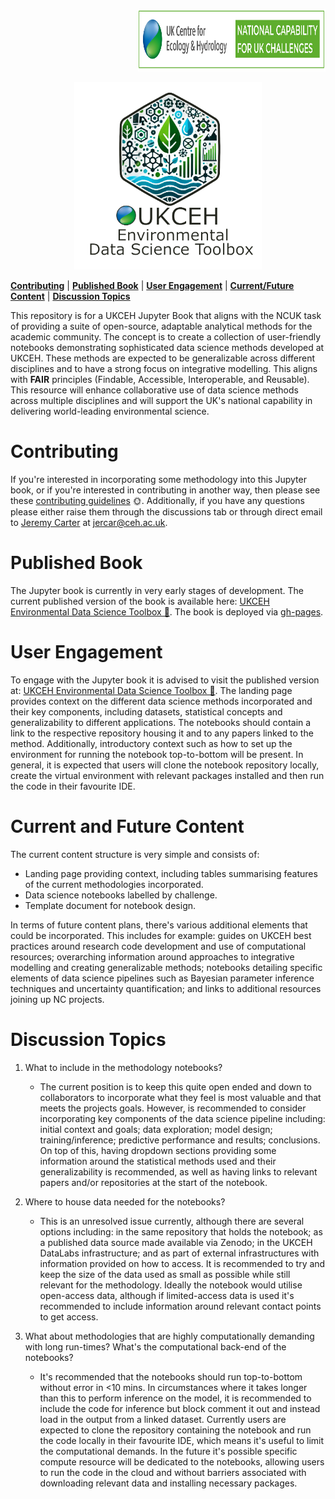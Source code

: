 <p align="right">
<img width="300" height="100" src="images/NatCapUK_colour.png" alt="NCUK Logo">
</p>

<p align="center">
<img width="300" height="300" src="images/ukceh-edsb-logo.png" alt="Environmental Data Science Book Logo">
</p>

[**Contributing**](#contributing)
| [**Published Book**](#published-book)
| [**User Engagement**](#user-engagement)
| [**Current/Future Content**](#current-and-future-content)
| [**Discussion Topics**](#discussion-topics)

This repository is for a UKCEH Jupyter Book that aligns with the NCUK task of providing a suite of open-source, adaptable analytical methods for the academic community. The concept is to create a collection of user-friendly notebooks demonstrating sophisticated data science methods developed at UKCEH. These methods are expected to be generalizable across different disciplines and to have a strong focus on integrative modelling. This aligns with **FAIR** principles (Findable, Accessible, Interoperable, and Reusable). This resource will enhance collaborative use of data science methods across multiple disciplines and will support the UK's national capability in delivering world-leading environmental science. 

# Contributing

If you're interested in incorporating some methodology into this Jupyter book, or if you're interested in contributing in another way, then please see these [contributing guidelines](/CONTRIBUTING.md) 🌞. Additionally, if you have any questions please either raise them through the discussions tab or through direct email to [Jeremy Carter](https://github.com/Jez-Carter/) at jercar@ceh.ac.uk. 

# Published Book 

The Jupyter book is currently in very early stages of development. The current published version of the book is available here: [UKCEH Environmental Data Science Toolbox 🌱](https://NERC-CEH.github.io/data-science-toolbox). The book is deployed via [gh-pages](https://jupyterbook.org/en/stable/start/publish.html).

# User Engagement

To engage with the Jupyter book it is advised to visit the published version at: [UKCEH Environmental Data Science Toolbox 🌱](https://NERC-CEH.github.io/data-science-toolbox). The landing page provides context on the different data science methods incorporated and their key components, including datasets, statistical concepts and generalizability to different applications. The notebooks should contain a link to the respective repository housing it and to any papers linked to the method. Additionally, introductory context such as how to set up the environment for running the notebook top-to-bottom will be present. In general, it is expected that users will clone the notebook repository locally, create the virtual environment with relevant packages installed and then run the code in their favourite IDE. 

# Current and Future Content

The current content structure is very simple and consists of: 
- Landing page providing context, including tables summarising features of the current methodologies incorporated.
- Data science notebooks labelled by challenge.
- Template document for notebook design.

In terms of future content plans, there's various additional elements that could be incorporated. This includes for example: guides on UKCEH best practices around research code development and use of computational resources; overarching information around approaches to integrative modelling and creating generalizable methods; notebooks detailing specific elements of data science pipelines such as Bayesian parameter inference techniques and uncertainty quantification; and links to additional resources joining up NC projects.   

# Discussion Topics

1. What to include in the methodology notebooks?
    - The current position is to keep this quite open ended and down to collaborators to incorporate what they feel is most valuable and that meets the projects goals. However, is recommended to consider incorporating key components of the data science pipeline including: initial context and goals; data exploration; model design; training/inference; predictive performance and results; conclusions. On top of this, having dropdown sections providing some information around the statistical methods used and their generalizability is recommended, as well as having links to relevant papers and/or repositories at the start of the notebook.

2. Where to house data needed for the notebooks?
    - This is an unresolved issue currently, although there are several options including: in the same repository that holds the notebook; as a published data source made available via Zenodo; in the UKCEH DataLabs infrastructure; and as part of external infrastructures with information provided on how to access. It is recommended to try and keep the size of the data used as small as possible while still relevant for the methodology. Ideally the notebook would utilise open-access data, although if limited-access data is used it's recommended to include information around relevant contact points to get access.

3. What about methodologies that are highly computationally demanding with long run-times? What's the computational back-end of the notebooks?
    - It's recommended that the notebooks should run top-to-bottom without error in <10 mins. In circumstances where it takes longer than this to perform inference on the model, it is recommended to include the code for inference but block comment it out and instead load in the output from a linked dataset. Currently users are expected to clone the repository containing the notebook and run the code locally in their favourite IDE, which means it's useful to limit the computational demands. In the future it's possible specific compute resource will be dedicated to the notebooks, allowing users to run the code in the cloud and without barriers associated with downloading relevant data and installing necessary packages.
